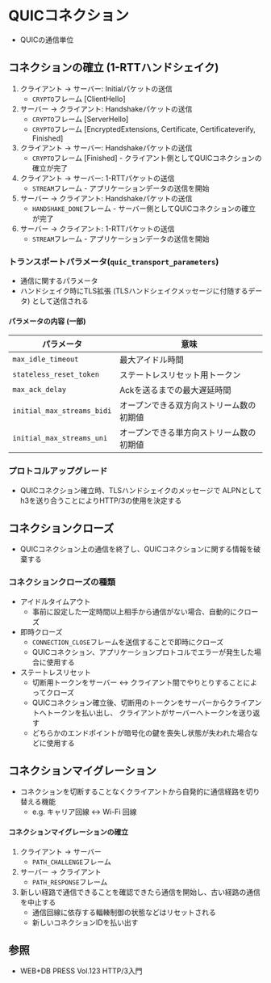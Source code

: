 # QUICコネクション
- QUICの通信単位

## コネクションの確立 (1-RTTハンドシェイク)
1. クライアント -> サーバー: Initialパケットの送信
    - `CRYPTO`フレーム [ClientHello]
2. サーバー -> クライアント: Handshakeパケットの送信
    - `CRYPTO`フレーム [ServerHello]
    - `CRYPTO`フレーム [EncryptedExtensions, Certificate, Certificateverify, Finished]
3. クライアント -> サーバー: Handshakeパケットの送信
    - `CRYPTO`フレーム [Finished] - クライアント側としてQUICコネクションの確立が完了
4. クライアント -> サーバー: 1-RTTパケットの送信
    - `STREAM`フレーム - アプリケーションデータの送信を開始
5. サーバー -> クライアント: Handshakeパケットの送信
    - `HANDSHAKE_DONE`フレーム - サーバー側としてQUICコネクションの確立が完了
6. サーバー -> クライアント: 1-RTTパケットの送信
    - `STREAM`フレーム - アプリケーションデータの送信を開始

### トランスポートパラメータ(`quic_transport_parameters`)
- 通信に関するパラメータ
- ハンドシェイク時にTLS拡張 (TLSハンドシェイクメッセージに付随するデータ) として送信される

#### パラメータの内容 (一部)

| パラメータ                 | 意味                                     |
| -                          | -                                        |
| `max_idle_timeout`         | 最大アイドル時間                         |
| `stateless_reset_token`    | ステートレスリセット用トークン           |
| `max_ack_delay`            | Ackを送るまでの最大遅延時間              |
| `initial_max_streams_bidi` | オープンできる双方向ストリーム数の初期値 |
| `initial_max_streams_uni`  | オープンできる単方向ストリーム数の初期値 |

### プロトコルアップグレード
- QUICコネクション確立時、TLSハンドシェイクのメッセージで
  ALPNとしてh3を送り合うことによりHTTP/3の使用を決定する

## コネクションクローズ
- QUICコネクション上の通信を終了し、QUICコネクションに関する情報を破棄する

### コネクションクローズの種類
- アイドルタイムアウト
  - 事前に設定した一定時間以上相手から通信がない場合、自動的にクローズ
- 即時クローズ
  - `CONNECTION_CLOSE`フレームを送信することで即時にクローズ
  - QUICコネクション、アプリケーションプロトコルでエラーが発生した場合に使用する
- ステートレスリセット
  - 切断用トークンをサーバー <-> クライアント間でやりとりすることによってクローズ
  - QUICコネクション確立後、切断用のトークンをサーバーからクライアントへトークンを払い出し、
    クライアントがサーバーへトークンを送り返す
  - どちらかのエンドポイントが暗号化の鍵を喪失し状態が失われた場合などに使用する

## コネクションマイグレーション
- コネクションを切断することなくクライアントから自発的に通信経路を切り替える機能
  - e.g. キャリア回線 <-> Wi-Fi 回線

#### コネクションマイグレーションの確立
1. クライアント -> サーバー
    - `PATH_CHALLENGE`フレーム
2. サーバー -> クライアント
    - `PATH_RESPONSE`フレーム
3. 新しい経路で通信できることを確認できたら通信を開始し、古い経路の通信を中止する
    - 通信回線に依存する輻輳制御の状態などはリセットされる
    - 新しいコネクションIDを払い出す

## 参照
- WEB+DB PRESS Vol.123 HTTP/3入門
